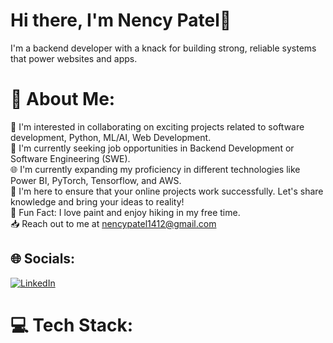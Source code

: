 # Hi there, I'm Nency Patel👋
I'm a backend developer with a knack for building strong, reliable systems that power websites and apps.

# :dizzy: About Me:
:rocket: I'm interested in collaborating on exciting projects related to software development, Python, ML/AI, Web Development.<br>
:pushpin: I'm currently seeking job opportunities in Backend Development or Software Engineering (SWE).<br>
:globe_with_meridians: I'm currently expanding my proficiency in different technologies like Power BI, PyTorch, Tensorflow, and AWS.<br>
:thought_balloon: I'm here to ensure that your online projects work successfully. Let's share knowledge and bring your ideas to reality!<br>
:art: Fun Fact: I love paint and enjoy hiking in my free time.<br>
:inbox_tray: Reach out to me at nencypatel1412@gmail.com <br>

## :globe_with_meridians: Socials:
[![LinkedIn](https://img.shields.io/badge/LinkedIn-%230077B5.svg?logo=linkedin&logoColor=white)](https://linkedin.com/in/https://www.linkedin.com/in/nency-patel-22b398227/) 

# 💻 Tech Stack:

